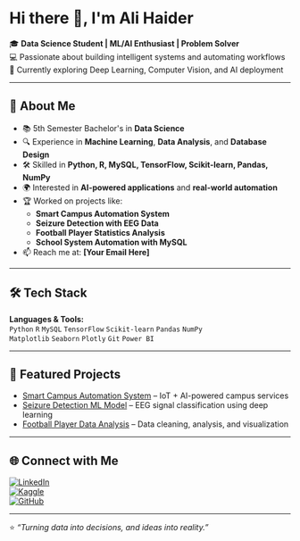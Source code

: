 # Hi there 👋, I'm Ali Haider  

🎓 **Data Science Student | ML/AI Enthusiast | Problem Solver**  
💻 Passionate about building intelligent systems and automating workflows  
🌱 Currently exploring Deep Learning, Computer Vision, and AI deployment  

---

## 🚀 About Me  
- 📚 5th Semester Bachelor's in **Data Science**  
- 🔍 Experience in **Machine Learning**, **Data Analysis**, and **Database Design**  
- 🛠 Skilled in **Python, R, MySQL, TensorFlow, Scikit-learn, Pandas, NumPy**  
- 🌍 Interested in **AI-powered applications** and **real-world automation**  
- 🏆 Worked on projects like:
  - **Smart Campus Automation System**
  - **Seizure Detection with EEG Data**
  - **Football Player Statistics Analysis**
  - **School System Automation with MySQL**
- 📫 Reach me at: **[Your Email Here]**  

---

## 🛠 Tech Stack  

**Languages & Tools:**  
`Python` `R` `MySQL` `TensorFlow` `Scikit-learn` `Pandas` `NumPy`  
`Matplotlib` `Seaborn` `Plotly` `Git` `Power BI`  

---

## 📌 Featured Projects  
- [Smart Campus Automation System](#) – IoT + AI-powered campus services  
- [Seizure Detection ML Model](#) – EEG signal classification using deep learning  
- [Football Player Data Analysis](#) – Data cleaning, analysis, and visualization  

---

## 🌐 Connect with Me  
[![LinkedIn](https://img.shields.io/badge/LinkedIn-blue?style=for-the-badge&logo=linkedin)](https://www.linkedin.com/in/your-link)  
[![Kaggle](https://img.shields.io/badge/Kaggle-blue?style=for-the-badge&logo=kaggle)](https://www.kaggle.com/your-link)  
[![GitHub](https://img.shields.io/badge/GitHub-black?style=for-the-badge&logo=github)](https://github.com/your-link)  

---

⭐ *“Turning data into decisions, and ideas into reality.”*  
